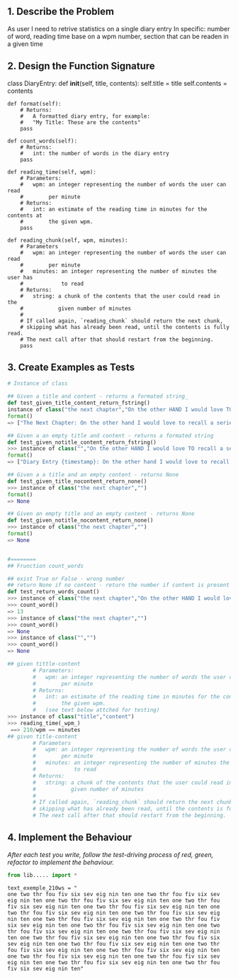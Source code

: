 ## 1. Describe the Problem
As user
I need to retrive statistics on a single diary entry
In specific: number of word, reading time base on a wpm number, section that can be readen in a given time

## 2. Design the Function Signature
class DiaryEntry:
    def __init__(self, title, contents):
        self.title = title
        self.contents = contents

    def format(self):
        # Returns:
        #   A formatted diary entry, for example:
        #   "My Title: These are the contents"
        pass

    def count_words(self):
        # Returns:
        #   int: the number of words in the diary entry
        pass

    def reading_time(self, wpm):
        # Parameters:
        #   wpm: an integer representing the number of words the user can read 
        #        per minute
        # Returns:
        #   int: an estimate of the reading time in minutes for the contents at
        #        the given wpm.
        pass

    def reading_chunk(self, wpm, minutes):
        # Parameters
        #   wpm: an integer representing the number of words the user can read
        #        per minute
        #   minutes: an integer representing the number of minutes the user has
        #            to read
        # Returns:
        #   string: a chunk of the contents that the user could read in the
        #           given number of minutes
        #
        # If called again, `reading_chunk` should return the next chunk,
        # skipping what has already been read, until the contents is fully read.
        # The next call after that should restart from the beginning.
        pass

## 3. Create Examples as Tests
```python
# Instance of class

## Given a title and content - returns a formated string_
def test_given_title_content_return_fstring()
instance of class("the next chapter","On the other HAND I would love TO recall a series of events")
format()
=> ["The Next Chapter: On the other hand I would love to recall a series of events"]

## Given a an empty title and content - returns a formated string
def test_given_notitle_content_return_fstring()
>>> instance of class("","On the other HAND I would love TO recall a series of events")
format()
=> ["Diary Entry {timestamp}: On the other hand I would love to recall a series of events"]

## Given a a title and an empty content - returns None
def test_given_title_nocontent_return_none()
>>> instance of class("the next chapter","")
format()
=> None

## Given an empty title and an empty content - returns None
def test_given_notitle_nocontent_return_none()
>>> instance of class("the next chapter","")
format()
=> None


#========
## Frunction count_words

## exist True or False - wrong number
## return None if no content - return the number if content is present
def test_return_words_count()
>>> instance of class("the next chapter","On the other HAND I would love TO recall a series of events")
>>> count_word()
=> 13
>>> instance of class("the next chapter","")
>>> count_word()
=> None
>>> instance of class("","")
>>> count_word()
=> None

## given tittle-content 
        # Parameters:
        #   wpm: an integer representing the number of words the user can read 
        #        per minute
        # Returns:
        #   int: an estimate of the reading time in minutes for the contents at
        #        the given wpm.
        #   (see text below attched for testing)
>>> instance of class("title","content")
>>> reading_time(_wpm_)
 ==> 210/wpm == minutes
## given title-content
        # Parameters
        #   wpm: an integer representing the number of words the user can read
        #        per minute
        #   minutes: an integer representing the number of minutes the user has
        #            to read
        # Returns:
        #   string: a chunk of the contents that the user could read in the
        #           given number of minutes
        #
        # If called again, `reading_chunk` should return the next chunk,
        # skipping what has already been read, until the contents is fully read.
        # The next call after that should restart from the beginning.


```

## 4. Implement the Behaviour

_After each test you write, follow the test-driving process of red, green, refactor to implement the behaviour._
```python
from lib..... import *
```


```
text_exemple_210ws = "
one two thr fou fiv six sev eig nin ten one two thr fou fiv six sev eig nin ten one two thr fou fiv six sev eig nin ten one two thr fou fiv six sev eig nin ten one two thr fou fiv six sev eig nin ten one two thr fou fiv six sev eig nin ten one two thr fou fiv six sev eig nin ten one two thr fou fiv six sev eig nin ten one two thr fou fiv six sev eig nin ten one two thr fou fiv six sev eig nin ten one two thr fou fiv six sev eig nin ten one two thr fou fiv six sev eig nin ten one two thr fou fiv six sev eig nin ten one two thr fou fiv six sev eig nin ten one two thr fou fiv six sev eig nin ten one two thr fou fiv six sev eig nin ten one two thr fou fiv six sev eig nin ten one two thr fou fiv six sev eig nin ten one two thr fou fiv six sev eig nin ten one two thr fou fiv six sev eig nin ten one two thr fou fiv six sev eig nin ten"
```
